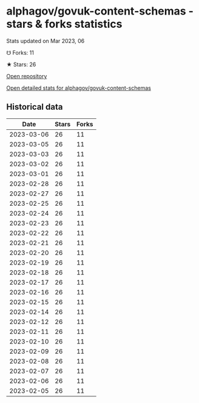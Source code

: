 # alphagov/govuk-content-schemas - stars & forks statistics

Stats updated on Mar 2023, 06

☋ Forks: 11

★ Stars: 26

[Open repository](https://github.com/alphagov/govuk-content-schemas)

[Open detailed stats for alphagov/govuk-content-schemas](https://reviewgithub.com/rep/alphagov/govuk-content-schemas)

## Historical data
| Date | Stars | Forks |
|------|-------|-------|
| 2023-03-06 | 26 | 11 | 
| 2023-03-05 | 26 | 11 | 
| 2023-03-03 | 26 | 11 | 
| 2023-03-02 | 26 | 11 | 
| 2023-03-01 | 26 | 11 | 
| 2023-02-28 | 26 | 11 | 
| 2023-02-27 | 26 | 11 | 
| 2023-02-25 | 26 | 11 | 
| 2023-02-24 | 26 | 11 | 
| 2023-02-23 | 26 | 11 | 
| 2023-02-22 | 26 | 11 | 
| 2023-02-21 | 26 | 11 | 
| 2023-02-20 | 26 | 11 | 
| 2023-02-19 | 26 | 11 | 
| 2023-02-18 | 26 | 11 | 
| 2023-02-17 | 26 | 11 | 
| 2023-02-16 | 26 | 11 | 
| 2023-02-15 | 26 | 11 | 
| 2023-02-14 | 26 | 11 | 
| 2023-02-12 | 26 | 11 | 
| 2023-02-11 | 26 | 11 | 
| 2023-02-10 | 26 | 11 | 
| 2023-02-09 | 26 | 11 | 
| 2023-02-08 | 26 | 11 | 
| 2023-02-07 | 26 | 11 | 
| 2023-02-06 | 26 | 11 | 
| 2023-02-05 | 26 | 11 | 

